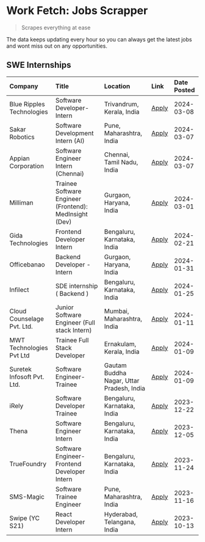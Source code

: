 # Work Fetch: Jobs Scrapper
> Scrapes everything at ease

The data keeps updating every hour so you can always get the latest jobs and wont miss out on any opportunities.

## SWE Internships
<!--START_SECTION:workfetch-->
| Company                    | Title                                                  | Location                                  | Link                                                                                                                                                                                                                                                                     | Date Posted   |
|:---------------------------|:-------------------------------------------------------|:------------------------------------------|:-------------------------------------------------------------------------------------------------------------------------------------------------------------------------------------------------------------------------------------------------------------------------|:--------------|
| Blue Ripples Technologies  | Software Developer- Intern                             | Trivandrum, Kerala, India                 | [Apply](https://in.linkedin.com/jobs/view/software-developer-intern-at-blue-ripples-technologies-3850694934?refId=w2coajalr4dJ%2F3qw3Lg9LA%3D%3D&trackingId=nMDpUj0oe%2BNN2PyrCtOJDQ%3D%3D&position=8&pageNum=0&trk=public_jobs_jserp-result_search-card)                | 2024-03-08    |
| Sakar Robotics             | Software Development Intern (AI)                       | Pune, Maharashtra, India                  | [Apply](https://in.linkedin.com/jobs/view/software-development-intern-ai-at-sakar-robotics-3848337951?refId=w2coajalr4dJ%2F3qw3Lg9LA%3D%3D&trackingId=xAuTtLlZiM%2F1P7s2z%2FvqqA%3D%3D&position=10&pageNum=0&trk=public_jobs_jserp-result_search-card)                   | 2024-03-07    |
| Appian Corporation         | Software Engineer Intern (Chennai)                     | Chennai, Tamil Nadu, India                | [Apply](https://in.linkedin.com/jobs/view/software-engineer-intern-chennai-at-appian-corporation-3848335036?refId=w2coajalr4dJ%2F3qw3Lg9LA%3D%3D&trackingId=EEIfHjNp68WB92rFSlpJ0A%3D%3D&position=16&pageNum=0&trk=public_jobs_jserp-result_search-card)                 | 2024-03-07    |
| Milliman                   | Trainee Software Engineer (Frontend): MedInsight (Dev) | Gurgaon, Haryana, India                   | [Apply](https://in.linkedin.com/jobs/view/trainee-software-engineer-frontend-medinsight-dev-at-milliman-3792874280?refId=w2coajalr4dJ%2F3qw3Lg9LA%3D%3D&trackingId=0cFp9DjJMl4gm92yZXgBQw%3D%3D&position=4&pageNum=0&trk=public_jobs_jserp-result_search-card)           | 2024-03-01    |
| Gida Technologies          | Frontend Developer Intern                              | Bengaluru, Karnataka, India               | [Apply](https://in.linkedin.com/jobs/view/frontend-developer-intern-at-gida-technologies-3836040945?refId=w2coajalr4dJ%2F3qw3Lg9LA%3D%3D&trackingId=v32ho%2BuatQVZl1ZFJlU0oQ%3D%3D&position=12&pageNum=0&trk=public_jobs_jserp-result_search-card)                       | 2024-02-21    |
| Officebanao                | Backend Developer - Intern                             | Gurgaon, Haryana, India                   | [Apply](https://in.linkedin.com/jobs/view/backend-developer-intern-at-officebanao-3814263731?refId=w2coajalr4dJ%2F3qw3Lg9LA%3D%3D&trackingId=pUZbGDVWOXoGXdTCBlOHLQ%3D%3D&position=21&pageNum=0&trk=public_jobs_jserp-result_search-card)                                | 2024-01-31    |
| Infilect                   | SDE internship ( Backend )                             | Bengaluru, Karnataka, India               | [Apply](https://in.linkedin.com/jobs/view/sde-internship-backend-at-infilect-3815120558?refId=w2coajalr4dJ%2F3qw3Lg9LA%3D%3D&trackingId=w3BVQTowF5Y46MJgLWwnMg%3D%3D&position=23&pageNum=0&trk=public_jobs_jserp-result_search-card)                                     | 2024-01-25    |
| Cloud Counselage Pvt. Ltd. | Junior Software Engineer (Full stack Intern)           | Mumbai, Maharashtra, India                | [Apply](https://in.linkedin.com/jobs/view/junior-software-engineer-full-stack-intern-at-cloud-counselage-pvt-ltd-3803132814?refId=w2coajalr4dJ%2F3qw3Lg9LA%3D%3D&trackingId=o7qPWoxp70soFpOeXxbvEA%3D%3D&position=24&pageNum=0&trk=public_jobs_jserp-result_search-card) | 2024-01-11    |
| MWT Technologies Pvt Ltd   | Trainee Full Stack Developer                           | Ernakulam, Kerala, India                  | [Apply](https://in.linkedin.com/jobs/view/trainee-full-stack-developer-at-mwt-technologies-pvt-ltd-3800921715?refId=w2coajalr4dJ%2F3qw3Lg9LA%3D%3D&trackingId=XEbYoxO%2FWmrOk0MPghtS5Q%3D%3D&position=5&pageNum=0&trk=public_jobs_jserp-result_search-card)              | 2024-01-09    |
| Suretek Infosoft Pvt. Ltd. | Software Engineer-Trainee                              | Gautam Buddha Nagar, Uttar Pradesh, India | [Apply](https://in.linkedin.com/jobs/view/software-engineer-trainee-at-suretek-infosoft-pvt-ltd-3800934643?refId=w2coajalr4dJ%2F3qw3Lg9LA%3D%3D&trackingId=9iwWpmcrEBetIIHdaKxWVw%3D%3D&position=18&pageNum=0&trk=public_jobs_jserp-result_search-card)                  | 2024-01-09    |
| iRely                      | Software Developer Trainee                             | Bengaluru, Karnataka, India               | [Apply](https://in.linkedin.com/jobs/view/software-developer-trainee-at-irely-3801577534?refId=w2coajalr4dJ%2F3qw3Lg9LA%3D%3D&trackingId=xSndx4RL1oAsGw90P5BsDw%3D%3D&position=11&pageNum=0&trk=public_jobs_jserp-result_search-card)                                    | 2023-12-22    |
| Thena                      | Software Engineer Intern                               | Bengaluru, Karnataka, India               | [Apply](https://in.linkedin.com/jobs/view/software-engineer-intern-at-thena-3778731751?refId=w2coajalr4dJ%2F3qw3Lg9LA%3D%3D&trackingId=4Fc%2BgfMbyjr7XhclNlAQsQ%3D%3D&position=14&pageNum=0&trk=public_jobs_jserp-result_search-card)                                    | 2023-12-05    |
| TrueFoundry                | Software Engineer- Frontend Developer Intern           | Bengaluru, Karnataka, India               | [Apply](https://in.linkedin.com/jobs/view/software-engineer-frontend-developer-intern-at-truefoundry-3790095058?refId=w2coajalr4dJ%2F3qw3Lg9LA%3D%3D&trackingId=nQlomxM4527Bi44yx6r1NA%3D%3D&position=13&pageNum=0&trk=public_jobs_jserp-result_search-card)             | 2023-11-24    |
| SMS-Magic                  | Software Trainee Engineer                              | Pune, Maharashtra, India                  | [Apply](https://in.linkedin.com/jobs/view/software-trainee-engineer-at-sms-magic-3761409781?refId=w2coajalr4dJ%2F3qw3Lg9LA%3D%3D&trackingId=t8D%2FO33AbFASFwM1V0fx%2FQ%3D%3D&position=25&pageNum=0&trk=public_jobs_jserp-result_search-card)                             | 2023-11-16    |
| Swipe (YC S21)             | React Developer Intern                                 | Hyderabad, Telangana, India               | [Apply](https://in.linkedin.com/jobs/view/react-developer-intern-at-swipe-yc-s21-3737600089?refId=w2coajalr4dJ%2F3qw3Lg9LA%3D%3D&trackingId=%2Bb0QyhgCJWJMaOPxYNYSOg%3D%3D&position=15&pageNum=0&trk=public_jobs_jserp-result_search-card)                               | 2023-10-13    |
<!--END_SECTION:workfetch-->
